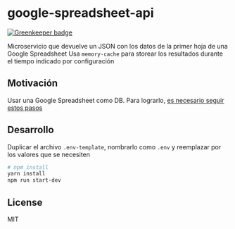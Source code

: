 # google-spreadsheet-api

[![Greenkeeper badge](https://badges.greenkeeper.io/durancristhian/google-spreadsheet-api.svg)](https://greenkeeper.io/)

Microservicio que devuelve un JSON con los datos de la primer hoja de una Google Spreadsheet
Usa `memory-cache` para storear los resultados durante el tiempo indicado por configuración

## Motivación

Usar una Google Spreadsheet como DB. Para lograrlo, [es necesario seguir estos pasos](https://support.google.com/docs/answer/37579)

## Desarrollo

Duplicar el archivo `.env-template`, nombrarlo como `.env` y reemplazar por los valores que se necesiten

```bash
# npm install
yarn install
npm run start-dev
```

## License

MIT

